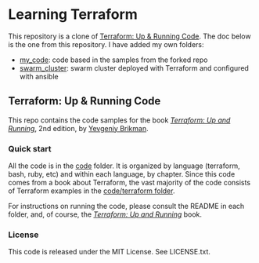 # Learning Terraform

This repository is a clone of [Terraform: Up & Running Code](https://github.com/brikis98/terraform-up-and-running-code). The doc below is 
the one from this repository. I have added my own folders:

* [my_code](my_code): code based in the samples from the forked repo
* [swarm_cluster](swarm_cluster): swarm cluster deployed with Terraform and configured with ansible

## Terraform: Up & Running Code

This repo contains the code samples for the book *[Terraform: Up and Running](http://www.terraformupandrunning.com)*,
2nd edition, by [Yevgeniy Brikman](http://www.ybrikman.com).

### Quick start

All the code is in the [code](/code) folder. It is organized by language (terraform, bash, ruby, etc) and within each
language, by chapter. Since this code comes from a book about Terraform, the vast majority of the code consists of
Terraform examples in the [code/terraform folder](/code/terraform). 

For instructions on running the code, please consult the README in each folder, and, of course, the 
*[Terraform: Up and Running](http://www.terraformupandrunning.com)* book. 

### License

This code is released under the MIT License. See LICENSE.txt.
